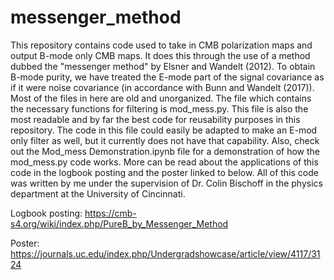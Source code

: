 # messenger_method
This repository contains code used to take in CMB polarization maps and output B-mode only CMB maps. It does this through the use of a method dubbed the "messenger method" by Elsner and Wandelt (2012). To obtain B-mode purity, we have treated the E-mode part of the signal covariance as if it were noise covariance (in accordance with Bunn and Wandelt (2017)). Most of the files in here are old and unorganized. The file which contains the necessary functions for filtering is mod_mess.py. This file is also the most readable and by far the best code for reusability purposes in this repository. The code in this file could easily be adapted to make an E-mod only filter as well, but it currently does not have that capability. Also, check out the Mod_mess Demonstration.ipynb file for a demonstration of how the mod_mess.py code works. More can be read about the applications of this code in the logbook posting and the poster linked to below. All of this code was written by me under the supervision of Dr. Colin Bischoff in the physics department at the University of Cincinnati.

Logbook posting: https://cmb-s4.org/wiki/index.php/PureB_by_Messenger_Method

Poster: https://journals.uc.edu/index.php/Undergradshowcase/article/view/4117/3124
